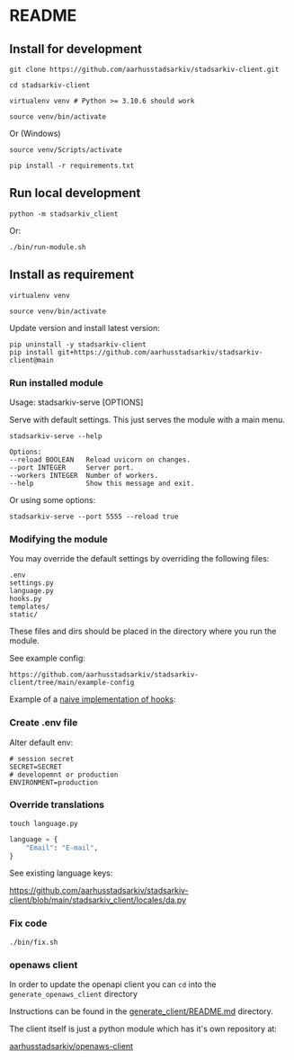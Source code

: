 # README

## Install for development

    git clone https://github.com/aarhusstadsarkiv/stadsarkiv-client.git

    cd stadsarkiv-client

    virtualenv venv # Python >= 3.10.6 should work   

    source venv/bin/activate

Or (Windows)

    source venv/Scripts/activate

    pip install -r requirements.txt

## Run local development

    python -m stadsarkiv_client

Or: 

    ./bin/run-module.sh

## Install as requirement

    virtualenv venv

    source venv/bin/activate

Update version and install latest version:

    pip uninstall -y stadsarkiv-client
    pip install git+https://github.com/aarhusstadsarkiv/stadsarkiv-client@main 

### Run installed module

Usage: stadsarkiv-serve [OPTIONS]

Serve with default settings. This just serves the module with a main menu.  

    stadsarkiv-serve --help

    Options:
    --reload BOOLEAN   Reload uvicorn on changes.
    --port INTEGER     Server port.
    --workers INTEGER  Number of workers.
    --help             Show this message and exit.


Or using some options:

    stadsarkiv-serve --port 5555 --reload true

### Modifying the module

You may override the default settings by overriding the following files:

    .env
    settings.py
    language.py
    hooks.py
    templates/
    static/

These files and dirs should be placed in the directory where you run the module.

See example config:

    https://github.com/aarhusstadsarkiv/stadsarkiv-client/tree/main/example-config



Example of a [naive implementation of hooks](https://github.com/aarhusstadsarkiv/stadsarkiv-client/blob/main/example-config/hooks.py):

### Create .env file

Alter default env:

```.env
# session secret
SECRET=SECRET
# developemnt or production
ENVIRONMENT=production
```

### Override translations

    touch language.py

```.py
language = {
    "Email": "E-mail",
}
```

See existing language keys: 

https://github.com/aarhusstadsarkiv/stadsarkiv-client/blob/main/stadsarkiv_client/locales/da.py

### Fix code

    ./bin/fix.sh

### openaws client

In order to update the openapi client you can `cd` into the `generate_openaws_client` directory

Instructions can be found in the [generate_client/README.md](generate_client/README.md) directory. 

The client itself is just a python module which has it's own repository at: 

[aarhusstadsarkiv/openaws-client](https://github.com/aarhusstadsarkiv/openaws-client)


